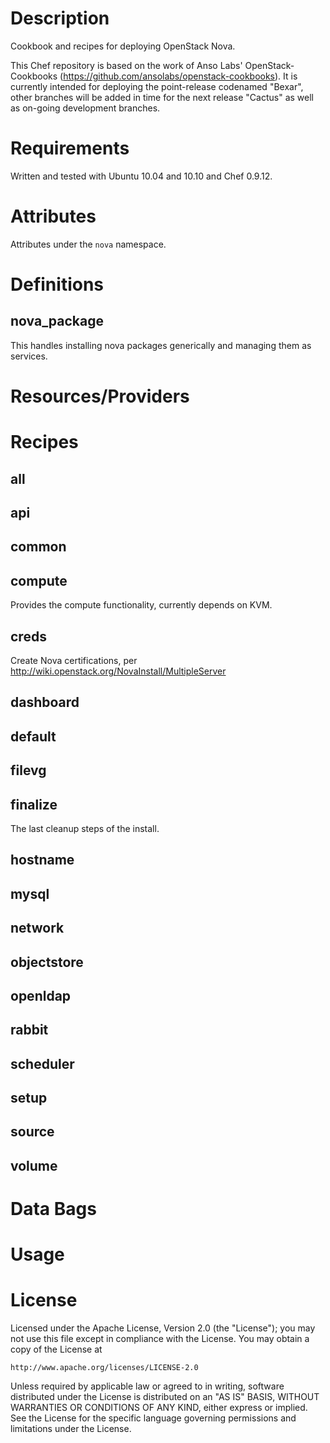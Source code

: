 Description
===========
Cookbook and recipes for deploying OpenStack Nova.

This Chef repository is based on the work of Anso Labs' OpenStack-Cookbooks (https://github.com/ansolabs/openstack-cookbooks). It is currently intended for deploying the point-release codenamed "Bexar", other branches will be added in time for the next release "Cactus" as well as on-going development branches.

Requirements
============
Written and tested with Ubuntu 10.04 and 10.10 and Chef 0.9.12. 

Attributes
==========
Attributes under the `nova` namespace.

Definitions
===========
nova_package
------------
This handles installing nova packages generically and managing them as services.

Resources/Providers
===================

Recipes
=======
all
---

api
---

common
------

compute
-------
Provides the compute functionality, currently depends on KVM.

creds
-----
Create Nova certifications, per http://wiki.openstack.org/NovaInstall/MultipleServer

dashboard
---------

default
-------

filevg
------

finalize
--------
The last cleanup steps of the install.

hostname
--------

mysql
-----

network
-------

objectstore
-----------

openldap
--------

rabbit
------

scheduler
---------

setup
-----

source
------

volume
------

Data Bags
=========

Usage
=====

License
=======
Licensed under the Apache License, Version 2.0 (the "License");
you may not use this file except in compliance with the License.
You may obtain a copy of the License at

    http://www.apache.org/licenses/LICENSE-2.0

Unless required by applicable law or agreed to in writing, software
distributed under the License is distributed on an "AS IS" BASIS,
WITHOUT WARRANTIES OR CONDITIONS OF ANY KIND, either express or implied.
See the License for the specific language governing permissions and
limitations under the License.
